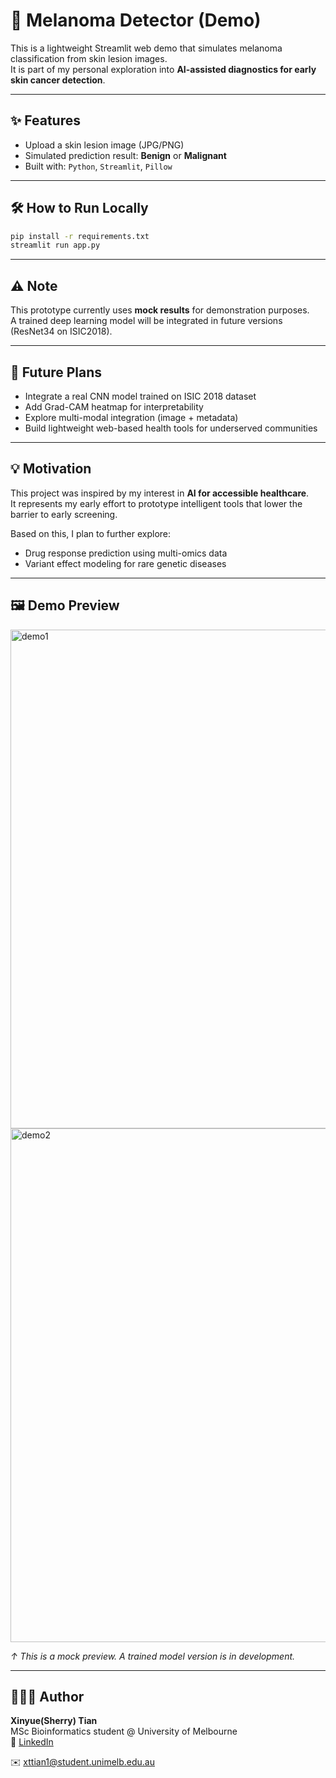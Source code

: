 # 🧪 Melanoma Detector (Demo)

This is a lightweight Streamlit web demo that simulates melanoma classification from skin lesion images.  
It is part of my personal exploration into **AI-assisted diagnostics for early skin cancer detection**.

---

## ✨ Features

- Upload a skin lesion image (JPG/PNG)
- Simulated prediction result: **Benign** or **Malignant**
- Built with: `Python`, `Streamlit`, `Pillow`

---

## 🛠️ How to Run Locally


```bash
pip install -r requirements.txt
streamlit run app.py
```
---

## ⚠️ Note

This prototype currently uses **mock results** for demonstration purposes.  
A trained deep learning model will be integrated in future versions (ResNet34 on ISIC2018).

---

## 🔭 Future Plans

- Integrate a real CNN model trained on ISIC 2018 dataset  
- Add Grad-CAM heatmap for interpretability  
- Explore multi-modal integration (image + metadata)  
- Build lightweight web-based health tools for underserved communities

---

## 💡 Motivation

This project was inspired by my interest in **AI for accessible healthcare**.  
It represents my early effort to prototype intelligent tools that lower the barrier to early screening.

Based on this, I plan to further explore:

- Drug response prediction using multi-omics data  
- Variant effect modeling for rare genetic diseases



---

## 🖼️ Demo Preview
<img width="798" alt="demo1" src="https://github.com/user-attachments/assets/62350a6b-8a2d-4c4e-bafe-8f0525bb32b3" />
<img width="822" alt="demo2" src="https://github.com/user-attachments/assets/797af06c-c419-4c7f-a641-cbbc79471bfc" />


*↑ This is a mock preview. A trained model version is in development.*

---

## 👩🏻‍💻 Author

**Xinyue(Sherry) Tian**  
MSc Bioinformatics student @ University of Melbourne  
🔗 [LinkedIn](https://www.linkedin.com/in/xinyue-tian-825a65295/)

✉️ xttian1@student.unimelb.edu.au
